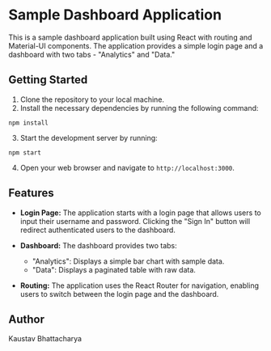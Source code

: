 
# Sample Dashboard Application

This is a sample dashboard application built using React with routing and Material-UI components. The application provides a simple login page and a dashboard with two tabs - "Analytics" and "Data."

## Getting Started

1. Clone the repository to your local machine.
2. Install the necessary dependencies by running the following command:

```
npm install
```

3. Start the development server by running:

```
npm start
```

4. Open your web browser and navigate to `http://localhost:3000`.

## Features

- **Login Page:** The application starts with a login page that allows users to input their username and password. Clicking the "Sign In" button will redirect authenticated users to the dashboard.

- **Dashboard:** The dashboard provides two tabs:
  - "Analytics": Displays a simple bar chart with sample data.
  - "Data": Displays a paginated table with raw data.

- **Routing:** The application uses the React Router for navigation, enabling users to switch between the login page and the dashboard.

## Author

Kaustav Bhattacharya
